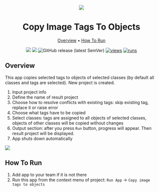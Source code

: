 <div align="center" markdown>
<img src="https://i.imgur.com/fAO66c3.png"/>

# Copy Image Tags To Objects

<p align="center">
  <a href="#Overview">Overview</a> •
  <a href="#How-To-Run">How To Run</a>
</p>


[![](https://img.shields.io/badge/supervisely-ecosystem-brightgreen)](https://ecosystem.supervise.ly/apps/copy-image-tags-to-objects)
[![](https://img.shields.io/badge/slack-chat-green.svg?logo=slack)](https://supervise.ly/slack)
![GitHub release (latest SemVer)](https://img.shields.io/github/v/release/supervisely-ecosystem/copy-image-tags-to-objects)
[![views](https://app.supervise.ly/public/api/v3/ecosystem.counters?repo=supervisely-ecosystem/copy-image-tags-to-objects&counter=views&label=views)](https://supervise.ly)
[![runs](https://app.supervise.ly/public/api/v3/ecosystem.counters?repo=supervisely-ecosystem/copy-image-tags-to-objects&counter=runs&label=runs&123)](https://supervise.ly)

</div>

## Overview

This app copies selected tags to objects of selected classes (by default all classes and tags are selected). New project is created. 

1. Input project info
2. Define the name of result project
3. Choose how to resolve conflicts with existing tags: skip existing tag, replace it or raise error
4. Choose what tags have to be copied
5. Select classes: tags are assigned to all objects of selected classes, objects of other classes will be copied without changes
6. Output section: after you press `Run` button, progress will appear. Then result project will be displayed.
7. App shuts down automatically

<img src="https://i.imgur.com/jBVHcxj.png"/>

## How To Run

1. Add app to your team if it is not there
2. Run this app from the context menu of project: `Run App` -> `Copy image tags to objects`

